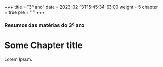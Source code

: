 +++
title = "3º ano"
date = 2023-02-18T15:45:34-03:00
weight = 5
chapter = true
pre = "<b> </b>"
+++

### Resumos das matérias do 3º ano

# Some Chapter title

Lorem Ipsum.
